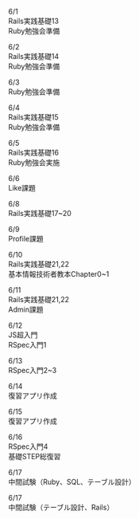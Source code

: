 6/1<br>
  Rails実践基礎13<br>
  Ruby勉強会準備<br>

6/2<br>
  Rails実践基礎14<br>
  Ruby勉強会準備<br>

6/3<br>
  Ruby勉強会準備<br>

6/4<br>
  Rails実践基礎15<br>
  Ruby勉強会準備<br>

6/5<br>
  Rails実践基礎16<br>
  Ruby勉強会実施<br>

6/6<br>
  Like課題<br>

6/8<br>
  Rails実践基礎17~20<br>

6/9<br>
  Profile課題<br>

6/10<br>
  Rails実践基礎21,22<br>
  基本情報技術者教本Chapter0~1<br>

6/11<br>
  Rails実践基礎21,22<br>
  Admin課題<br>

6/12<br>
  JS超入門<br>
  RSpec入門1<br>

6/13<br>
  RSpec入門2~3<br>

6/14<br>
  復習アプリ作成<br>

6/15<br>
  復習アプリ作成<br>

6/16<br>
  RSpec入門4<br>
  基礎STEP総復習<br>

6/17<br>
  中間試験（Ruby、SQL、テーブル設計）<br>

6/17<br>
  中間試験（テーブル設計、Rails）<br>
